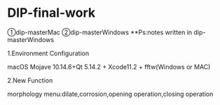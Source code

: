 # DIP-final-work
①dip-masterMac ②dip-masterWindows **Ps:notes written in dip-masterWindows

1.Environment Configuration

macOS Mojave 10.14.6+Qt 5.14.2 + Xcode11.2 + fftw(Windows or MAC)

2.New Function

morphology menu:dilate,corrosion,opening operation,closing operation
